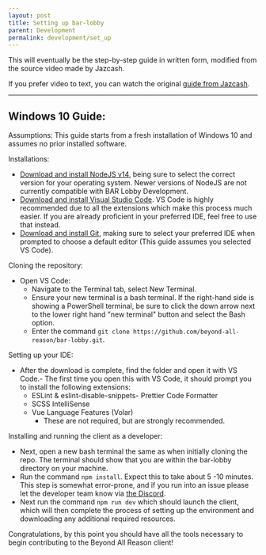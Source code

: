 ```yaml
---
layout: post
title: Setting up bar-lobby
parent: Development
permalink: development/set_up
---
```


This will eventually be the step-by-step guide in written form, modified from the source video made by Jazcash.

If you prefer video to text, you can watch the original [guide from Jazcash].

---

## Windows 10 Guide: ##

Assumptions: This guide starts from a fresh installation of Windows 10 and assumes no prior installed software.

Installations:
 - [Download and install NodeJS v14], being sure to select the correct version for your operating system. Newer versions of NodeJS are not currently compatible with BAR Lobby Development. 
 - [Download and install Visual Studio Code]. VS Code is highly recommended due to all the extensions which make this process much easier. If you are already proficient in your preferred IDE, feel free to use that instead.
 - [Download and install Git], making sure to select your preferred IDE when prompted to choose a default editor (This guide assumes you selected VS Code).

 Cloning the repository:
 - Open VS Code:
    - Navigate to the Terminal tab, select New Terminal.
    - Ensure your new terminal is a bash terminal. If the right-hand side is showing a PowerShell terminal, be sure to click the down arrow next to the lower right hand "new terminal" button and select the Bash option.
    - Enter the command `git clone https://github.com/beyond-all-reason/bar-lobby.git`.

 Setting up your IDE:
 - After the download is complete, find the folder and open it with VS Code.- The first time you open this with VS Code, it should prompt you to install the following extensions:
    - ESLint & eslint-disable-snippets- Prettier Code Formatter
    - SCSS IntelliSense
    - Vue Language Features (Volar)
        - These are not required, but are strongly recommended.
 
 Installing and running the client as a developer:
 - Next, open a new bash terminal the same as when initially cloning the repo. The terminal should show that you are within the bar-lobby directory on your machine.
 - Run the command `npm install`. Expect this to take about 5 -10 minutes. This step is somewhat error-prone, and if you run into an issue please let the developer team know via [the Discord].
 - Next run the command `npm run dev` which should launch the client, which will then complete the process of setting up the environment and downloading any additional required resources.

Congratulations, by this point you should have all the tools necessary to begin contributing to the Beyond All Reason client!

[guide from Jazcash]: https://youtu.be/bVcKYPvVE8Q
[Download and install NodeJS v14]: https://nodejs.org/download/release/v14.21.3/
[Download and install Visual Studio Code]: https://code.visualstudio.com/download
[Download and install Git]: https://git-scm.com/downloads
[the Discord]: https://discord.gg/beyond-all-reason